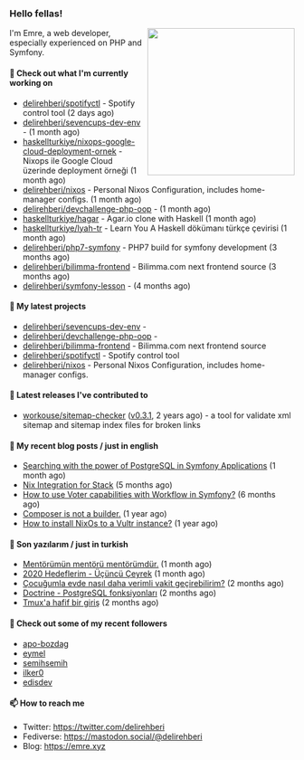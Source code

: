 <h3>Hello fellas!</h3>
 

<img align="right" src="https://media.giphy.com/media/ZE6HYckyroMWwSp11C/giphy-downsized.gif" width="260">

I'm Emre, a web developer, especially experienced on PHP and Symfony.

#### 👷 Check out what I'm currently working on

- [delirehberi/spotifyctl](https://github.com/delirehberi/spotifyctl) - Spotify control tool (2 days ago)
- [delirehberi/sevencups-dev-env](https://github.com/delirehberi/sevencups-dev-env) -  (1 month ago)
- [haskellturkiye/nixops-google-cloud-deployment-ornek](https://github.com/haskellturkiye/nixops-google-cloud-deployment-ornek) - Nixops ile Google Cloud üzerinde deployment örneği (1 month ago)
- [delirehberi/nixos](https://github.com/delirehberi/nixos) - Personal Nixos Configuration, includes home-manager configs. (1 month ago)
- [delirehberi/devchallenge-php-oop](https://github.com/delirehberi/devchallenge-php-oop) -  (1 month ago)
- [haskellturkiye/hagar](https://github.com/haskellturkiye/hagar) - Agar.io clone with Haskell (1 month ago)
- [haskellturkiye/lyah-tr](https://github.com/haskellturkiye/lyah-tr) - Learn You A Haskell dökümanı türkçe çevirisi (1 month ago)
- [delirehberi/php7-symfony](https://github.com/delirehberi/php7-symfony) - PHP7 build for symfony development (3 months ago)
- [delirehberi/bilimma-frontend](https://github.com/delirehberi/bilimma-frontend) - Bilimma.com next frontend source (3 months ago)
- [delirehberi/symfony-lesson](https://github.com/delirehberi/symfony-lesson) -  (4 months ago)

#### 🌱 My latest projects

- [delirehberi/sevencups-dev-env](https://github.com/delirehberi/sevencups-dev-env) - 
- [delirehberi/devchallenge-php-oop](https://github.com/delirehberi/devchallenge-php-oop) - 
- [delirehberi/bilimma-frontend](https://github.com/delirehberi/bilimma-frontend) - Bilimma.com next frontend source
- [delirehberi/spotifyctl](https://github.com/delirehberi/spotifyctl) - Spotify control tool
- [delirehberi/nixos](https://github.com/delirehberi/nixos) - Personal Nixos Configuration, includes home-manager configs.

#### 🔭 Latest releases I've contributed to

- [workouse/sitemap-checker](https://github.com/workouse/sitemap-checker) ([v0.3.1](https://github.com/workouse/sitemap-checker/releases/tag/v0.3.1), 2 years ago) - a tool for validate xml sitemap and sitemap index files for broken links

#### 📜 My recent blog posts / just in english

- [Searching with the power of PostgreSQL in Symfony Applications](https://emre.xyz/searching-with-the-power-of-postgresql-in-symfony-applications) (1 month ago)
- [Nix Integration for Stack](https://emre.xyz/nix-integration-for-stack) (5 months ago)
- [How to use Voter capabilities with Workflow in Symfony?](https://emre.xyz/how-to-use-voter-capabilities-with-workflow-in-symfony) (6 months ago)
- [Composer is not a builder.](https://emre.xyz/composer-is-not-a-builder) (1 year ago)
- [How to install NixOs to a Vultr instance?](https://emre.xyz/how-to-install-nixos-to-a-vultr-instance) (1 year ago)

#### 📜 Son yazılarım / just in turkish

- [Mentörümün mentörü mentörümdür.](https://emre.xyz/mentorumun-mentoru-mentorumdur) (1 month ago)
- [2020 Hedeflerim - Üçüncü Çeyrek](https://emre.xyz/2020-hedeflerim-ucuncu-ceyrek) (1 month ago)
- [Çocuğumla evde nasıl daha verimli vakit geçirebilirim?](https://emre.xyz/cocugumla-evde-nasil-daha-verimli-vakit-gecirebilirim) (2 months ago)
- [Doctrine - PostgreSQL fonksiyonları](https://emre.xyz/doctrine-postgresql-fonksiyonlari) (2 months ago)
- [Tmux&#39;a hafif bir giriş](https://emre.xyz/tmuxa-hafif-bir-giris) (2 months ago)

#### 👯 Check out some of my recent followers

- [apo-bozdag](https://github.com/apo-bozdag)
- [eymel](https://github.com/eymel)
- [semihsemih](https://github.com/semihsemih)
- [ilker0](https://github.com/ilker0)
- [edisdev](https://github.com/edisdev)

#### 📫 How to reach me

- Twitter: https://twitter.com/delirehberi
- Fediverse: https://mastodon.social/@delirehberi
- Blog: https://emre.xyz
